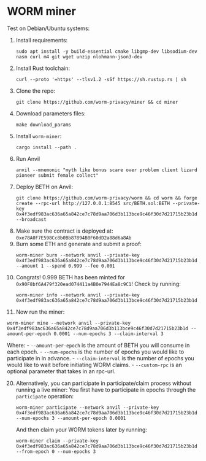 # WORM miner

Test on Debian/Ubuntu systems:

1. Install requirements:
   ```
   sudo apt install -y build-essential cmake libgmp-dev libsodium-dev nasm curl m4 git wget unzip nlohmann-json3-dev
   ```
3. Install Rust toolchain:
   ```
   curl --proto '=https' --tlsv1.2 -sSf https://sh.rustup.rs | sh
   ```
5. Clone the repo:
   ```
   git clone https://github.com/worm-privacy/miner && cd miner
   ```
7. Download parameters files:
   ```
   make download_params
   ```
9. Install `worm-miner`:
   ```
   cargo install --path .
   ```
11. Run Anvil
    ```
    anvil --mnemonic "myth like bonus scare over problem client lizard pioneer submit female collect"
    ```
13. Deploy BETH on Anvil:
    ```
    git clone https://github.com/worm-privacy/worm && cd worm && forge create --rpc-url http://127.0.0.1:8545 src/BETH.sol:BETH --private-key 0x4f3edf983ac636a65a842ce7c78d9aa706d3b113bce9c46f30d7d21715b23b1d --broadcast
    ```
15. Make sure the contract is deployed at: `0xe78A0F7E598Cc8b0Bb87894B0F60dD2a88d6a8Ab`
16. Burn some ETH and generate and submit a proof:
    ```
    worm-miner burn --network anvil --private-key 0x4f3edf983ac636a65a842ce7c78d9aa706d3b113bce9c46f30d7d21715b23b1d  --amount 1 --spend 0.999 --fee 0.001
    ```
18. Congrats! 0.999 BETH has been minted for `0x90F8bf6A479f320ead074411a4B0e7944Ea8c9C1`! Check by running:
    ```
    worm-miner info --network anvil --private-key 0x4f3edf983ac636a65a842ce7c78d9aa706d3b113bce9c46f30d7d21715b23b1d
    ```
19. Now run the miner:
   ```
   worm-miner mine --network anvil --private-key 0x4f3edf983ac636a65a842ce7c78d9aa706d3b113bce9c46f30d7d21715b23b1d --amount-per-epoch 0.0001 --num-epochs 3 --claim-interval 3
   ```
   Where:
      - `--amount-per-epoch` is the amount of BETH you will consume in each epoch.
      - `--num-epochs` is the number of epochs you would like to participate in in advance.
      - `--claim-interval` is the number of epochs you would like to wait before initiating WORM claims.
      - `--custom-rpc` is an optional parameter that takes in an rpc-url.
      
20. Alternatively, you can participate in participate/claim process without running a live miner:
    You first have to participate in epochs through the `participate` operation:
    ```
    worm-miner participate --network anvil --private-key 0x4f3edf983ac636a65a842ce7c78d9aa706d3b113bce9c46f30d7d21715b23b1d --num-epochs 3 --amount-per-epoch 0.0001
    ```
    And then claim your WORM tokens later by running:
    ```
    worm-miner claim --private-key 0x4f3edf983ac636a65a842ce7c78d9aa706d3b113bce9c46f30d7d21715b23b1d --from-epoch 0 --num-epochs 3
    ```